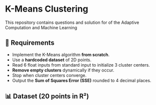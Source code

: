 # K-Means Clustering

This repository contains questions and solution for of the Adaptive Computation and Machine Learning

## 📌 Requirements
- Implement the K-Means algorithm **from scratch**.
- Use a **hardcoded dataset** of 2D points.
- Read 6 float inputs from standard input to initialize 3 cluster centers.
- **Remove empty clusters** dynamically if they occur.
- Stop when cluster centers converge.
- Output the **Sum of Squares Error (SSE)** rounded to 4 decimal places.

## 📊 Dataset (20 points in R²)
